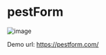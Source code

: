 # pestForm
![image](https://github.com/dev3606/pestForm/assets/111128828/c3020d34-515b-4b60-821d-6fa8d06fc7ff)

Demo url: 
https://pestform.com/
